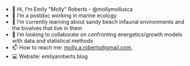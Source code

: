 - 👋 Hi, I’m Emily "Molly" Roberts - @mollymollusca
- 👀 I’m a postdoc working in marine ecology
- 🌱 I’m currently learning about sandy beach infaunal environments and the bivalves that live in them
- 💞️ I’m looking to collaborate on confronting energetics/growth models with data and statistical methods
- 📫 How to reach me: molly.a.roberts@gmail.com, 
- 💻 Website: emilyaroberts.blog

<!---
mollymollusca/mollymollusca is a ✨ special ✨ repository because its `README.md` (this file) appears on your GitHub profile.
You can click the Preview link to take a look at your changes.
--->
